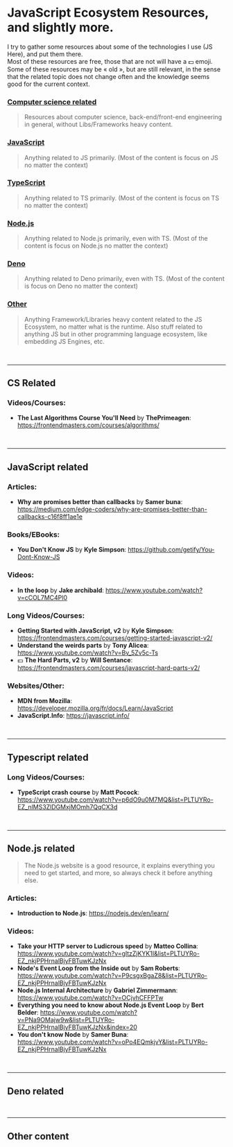 # JavaScript Ecosystem Resources, and slightly more.
I try to gather some resources about some of the technologies I use (JS Here),
and put them there. <br>
Most of these resources are free, those that are not will have a :dollar: emoji. <br>
Some of these resources may be « old », but are still relevant, in the sense that the
related topic does not change often and the knowledge seems good for the current context.

### [Computer science related](#cs-related)
> Resources about computer science, back-end/front-end engineering in general, without Libs/Frameworks heavy content.
### [JavaScript](#javascript-related)
> Anything related to JS primarily. (Most of the content is focus on JS no matter the context)
### [TypeScript](#typescript-related)
> Anything related to TS primarily. (Most of the content is focus on TS no matter the context)
### [Node.js](#node.js-related)
> Anything related to Node.js primarily, even with TS. (Most of the content is focus on Node.js no matter the context)
### [Deno](#deno-related)
> Anything related to Deno primarily, even with TS. (Most of the content is focus on Deno no matter the context)
### [Other](#other-content)
> Anything Framework/Libraries heavy content related to the JS Ecosystem, no matter what is the runtime.
> Also stuff related to anything JS but in other programming language ecosystem,
> like embedding JS Engines, etc.

<br><hr>

## CS Related
### Videos/Courses:
- **The Last Algorithms Course You'll Need** by **ThePrimeagen**: https://frontendmasters.com/courses/algorithms/

<br><hr>

## JavaScript related
### Articles:
- **Why are promises better than callbacks** by **Samer buna**: https://medium.com/edge-coders/why-are-promises-better-than-callbacks-c16f8ff1ae1e

### Books/EBooks:
- **You Don't Know JS** by **Kyle Simpson**: https://github.com/getify/You-Dont-Know-JS

### Videos:
- **In the loop** by **Jake archibald**: https://www.youtube.com/watch?v=cCOL7MC4Pl0

### Long Videos/Courses:
- **Getting Started with JavaScript, v2** by **Kyle Simpson**: https://frontendmasters.com/courses/getting-started-javascript-v2/
- **Understand the weirds parts** by **Tony Alicea**: https://www.youtube.com/watch?v=Bv_5Zv5c-Ts
- :dollar: **The Hard Parts, v2** by **Will Sentance**: https://frontendmasters.com/courses/javascript-hard-parts-v2/

### Websites/Other:
- **MDN from Mozilla**: https://developer.mozilla.org/fr/docs/Learn/JavaScript
- **JavaScript.Info**: https://javascript.info/

<br><hr>

## Typescript related
### Long Videos/Courses:
- **TypeScript crash course** by **Matt Pocock**: https://www.youtube.com/watch?v=p6dO9u0M7MQ&list=PLTUYRo-EZ_nlMS3ZlDGMxjMOmh7QqCX3d

<br><hr>

## Node.js related
> The Node.js website is a good resource, it explains everything you need to get started, and more, so always check it before anything else.
### Articles:
- **Introduction to Node.js**: https://nodejs.dev/en/learn/

### Videos:
- **Take your HTTP server to Ludicrous speed** by **Matteo Collina**: https://www.youtube.com/watch?v=gltzZjKYK1I&list=PLTUYRo-EZ_nkjPPHrnalBjyFBTuwKJzNx
- **Node's Event Loop from the Inside out** by **Sam Roberts**: https://www.youtube.com/watch?v=P9csgxBgaZ8&list=PLTUYRo-EZ_nkjPPHrnalBjyFBTuwKJzNx
- **Node.js Internal Architecture** by **Gabriel Zimmermann**: https://www.youtube.com/watch?v=OCjvhCFFPTw
- **Everything you need to know about Node.js Event Loop** by **Bert Belder**: https://www.youtube.com/watch?v=PNa9OMajw9w&list=PLTUYRo-EZ_nkjPPHrnalBjyFBTuwKJzNx&index=20
- **You don't know Node** by **Samer Buna**: https://www.youtube.com/watch?v=oPo4EQmkjvY&list=PLTUYRo-EZ_nkjPPHrnalBjyFBTuwKJzNx

<br><hr>

## Deno related


<br><hr>

## Other content
